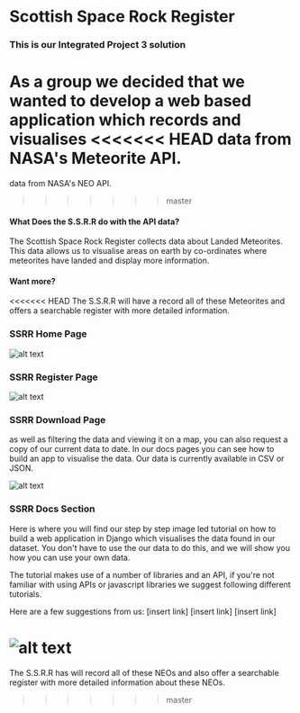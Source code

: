 # Scottish Space Rock Register

### This is our Integrated Project 3 solution
As a group we decided that we wanted to develop
a web based application which records and visualises
<<<<<<< HEAD
data from NASA's Meteorite API.
=======
data from NASA's NEO API.
>>>>>>> master

#### What Does the S.S.R.R do with the API data?
The Scottish Space Rock Register collects data about Landed Meteorites.
This data allows us to visualise areas on earth by co-ordinates
where meteorites have landed and display more information. 

#### Want more?
<<<<<<< HEAD
The S.S.R.R will have a record all of these Meteorites and offers 
a searchable register with more detailed information.

### SSRR Home Page
![alt text](ssrr-home.png "SSRR Home Page")

### SSRR Register Page
![alt text](ssrr-registry.png "SSRR Register Page")

### SSRR Download Page

as well as filtering the data and viewing it on a map,
you can also request a copy of our current data to date.
In our docs pages you can see how to build an app to visualise
the data. Our data is currently available in CSV or JSON.

![alt text](ssrr-download.png "SSRR Download Page")

### SSRR Docs Section
Here is where you will find our step by step image led tutorial
on how to build a web application in Django which visualises the data
found in our dataset. You don't have to use the our data to do this, and
we will show you how you can use your own data.

The tutorial makes use of a number of libraries and an API,
if you're not familiar with using APIs or javascript libraries
we suggest following different tutorials.

Here are a few suggestions from us:
[insert link]
[insert link]
[insert link]

![alt text](ssrr-docs-home.png "Docs landing page")
=======
The S.S.R.R has will record all of these NEOs and also
offer a searchable register with more detailed information
about these NEOs. 
>>>>>>> master
